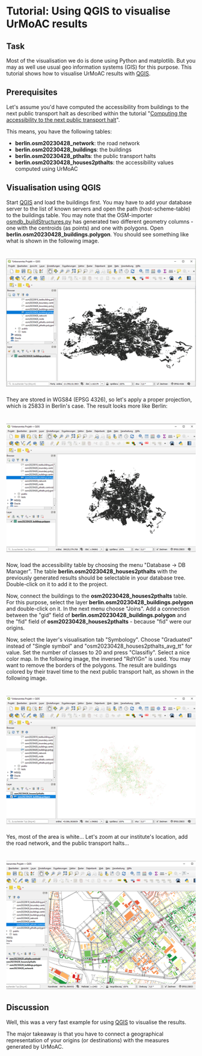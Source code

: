 # Tutorial: Using QGIS to visualise UrMoAC results

## Task
Most of the visualisation we do is done using Python and matplotlib. But you may as well use usual geo information systems (GIS) for this purpose. This tutorial shows how to visualise UrMoAC results with [QGIS](https://www.qgis.org/).

## Prerequisites
Let&apos;s assume you&apos;d have computed the accessibility from buildings to the next public transport halt as described within the tutorial "[Computing the accessibility to the next public transport halt](TutorialNextPTHalt)".

This means, you have the following tables:

* __berlin.osm20230428_network__: the road network
* __berlin.osm20230428_buildings__: the buildings
* __berlin.osm20230428_pthalts__: the public transport halts
* __berlin.osm20230428_houses2pthalts__: the accessibility values computed using UrMoAC

## Visualisation using QGIS
Start [QGIS](https://www.qgis.org/) and load the buildings first. You may have to add your database server to the list of known servers and open the path (host-scheme-table) to the buildings table. You may note that the OSM-importer [osmdb_buildStructures.py](./ImportScripts.md#using-openstreetmap-data-to-build-tables-of-certain-structures) has generated two different geometry columns - one with the centroids (as points) and one with polygons. Open __berlin.osm20230428_buildings.polygon__. You should see something like what is shown in the following image.

# ![qgis_berlin_buildings4326.png](./images/qgis_berlin_buildings4326.png)

They are stored in WGS84 (EPSG 4326), so let's apply a proper projection, which is 25833 in Berlin's case. The result looks more like Berlin:

# ![qgis_berlin_buildings25833.png](./images/qgis_berlin_buildings25833.png)

Now, load the accessibility table by choosing the menu "Database -&gt; DB Manager". The table __berlin.osm20230428_houses2pthalts__ with the previously generated results should be selectable in your database tree. Double-click on it to add it to the project.

Now, connect the buildings to the __osm20230428_houses2pthalts__ table. For this purpose, select the layer __berlin.osm20230428_buildings.polygon__ and double-click on it. In the next menu choose "Joins". Add a connection between the "gid" field of __berlin.osm20230428_buildings.polygon__ and the "fid" field of __osm20230428_houses2pthalts__ - because "fid" were our origins.

Now, select the layer's visualisation tab "Symbology". Choose "Graduated" instead of "Single symbol" and "osm20230428_houses2pthalts_avg_tt" for value. Set the number of classes to 20 and press "Classifiy". Select a nice color map. In the following image, the inversed "RdYlGn" is used. You may want to remove the borders of the polygons. The result are buildings colored by their travel time to the next public transport halt, as shown in the following image.

# ![qgis_berlin_buildings25833colored.png](./images/qgis_berlin_buildings25833colored.png)

Yes, most of the area is white... Let's zoom at our institute's location, add the road network, and the public transport halts...

# ![qgis_berlin_buildings25833colored_complete.png](./images/qgis_berlin_buildings25833colored_complete.png)

## Discussion

Well, this was a very fast example for using [QGIS](https://www.qgis.org/) to visualise the results.

The major takeaway is that you have to connect a geographical representation of your origins (or destinations) with the measures generated by UrMoAC.















